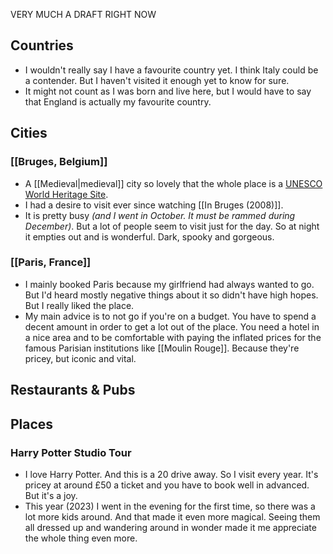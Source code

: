 VERY MUCH A DRAFT RIGHT NOW

## Countries

- I wouldn't really say I have a favourite country yet. I think Italy could be a contender. But I haven't visited it enough yet to know for sure.
- It might not count as I was born and live here, but I would have to say that England is actually my favourite country.

## Cities

### [[Bruges, Belgium]]

- A [[Medieval|medieval]] city so lovely that the whole place is a [UNESCO World Heritage Site](https://en.wikipedia.org/wiki/World_Heritage_Site).
- I had a desire to visit ever since watching [[In Bruges (2008)]].
- It is pretty busy *(and I went in October. It must be rammed during December)*. But a lot of people seem to visit just for the day. So at night it empties out and is wonderful. Dark, spooky and gorgeous.

### [[Paris, France]]

- I mainly booked Paris because my girlfriend had always wanted to go. But I'd heard mostly negative things about it so didn't have high hopes. But I really liked the place.
- My main advice is to not go if you're on a budget. You have to spend a decent amount in order to get a lot out of the place. You need a hotel in a nice area and to be comfortable with paying the inflated prices for the famous Parisian institutions like [[Moulin Rouge]]. Because they're pricey, but iconic and vital.

## Restaurants & Pubs


## Places

### Harry Potter Studio Tour

- I love Harry Potter. And this is a 20 drive away. So I visit every year. It's pricey at around £50 a ticket and you have to book well in advanced. But it's a joy.
- This year (2023) I went in the evening for the first time, so there was a lot more kids around. And that made it even more magical. Seeing them all dressed up and wandering around in wonder made it me appreciate the whole thing even more.